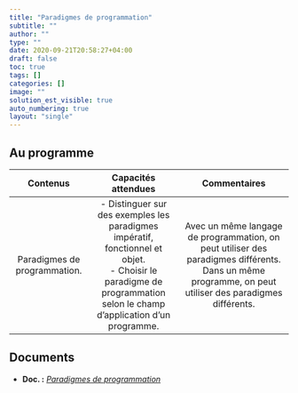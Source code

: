 ```yaml
---
title: "Paradigmes de programmation"
subtitle: ""
author: ""
type: ""
date: 2020-09-21T20:58:27+04:00
draft: false
toc: true
tags: []
categories: []
image: ""
solution_est_visible: true
auto_numbering: true
layout: "single"
---
```


## Au programme

| Contenus | Capacités attendues | Commentaires |
|:-:|:-:|:-:|
|  Paradigmes de programmation. |  - Distinguer sur des exemples les paradigmes impératif, fonctionnel et objet. <br />- Choisir le paradigme de programmation selon le champ d’application d’un programme. |  Avec un même langage de programmation, on peut utiliser des paradigmes différents. Dans un même programme, on peut utiliser des paradigmes différents. |

## Documents

- **Doc. :** [*Paradigmes de programmation*](1-paradigmes-programmation)
